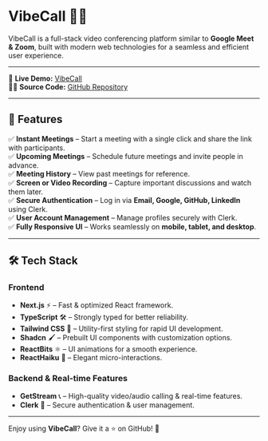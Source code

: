 # VibeCall 🎥🚀

VibeCall is a full-stack video conferencing platform similar to **Google Meet & Zoom**, built with modern web technologies for a seamless and efficient user experience. 

---

🔗 **Live Demo:** [VibeCall](https://vibecalll.vercel.app/)  
👨‍💻 **Source Code:** [GitHub Repository](https://github.com/Coding1610/Next.js/tree/main/vibecall)  

---

## 🌟 Features

✅ **Instant Meetings** – Start a meeting with a single click and share the link with participants.  
✅ **Upcoming Meetings** – Schedule future meetings and invite people in advance.  
✅ **Meeting History** – View past meetings for reference.  
✅ **Screen or Video Recording** – Capture important discussions and watch them later.  
✅ **Secure Authentication** – Log in via **Email, Google, GitHub, LinkedIn** using Clerk.  
✅ **User Account Management** – Manage profiles securely with Clerk.  
✅ **Fully Responsive UI** – Works seamlessly on **mobile, tablet, and desktop**.  

---

## 🛠️ Tech Stack

### **Frontend**
- **Next.js** ⚡ – Fast & optimized React framework.
- **TypeScript** 🛠️ – Strongly typed for better reliability.
- **Tailwind CSS** 🎨 – Utility-first styling for rapid UI development.
- **Shadcn** 🖌️ – Prebuilt UI components with customization options.
- **ReactBits** ⚛️ – UI animations for a smooth experience.
- **ReactHaiku** 💫 – Elegant micro-interactions.

### **Backend & Real-time Features**
- **GetStream** 📞 – High-quality video/audio calling & real-time features.
- **Clerk** 🔐 – Secure authentication & user management.

---

Enjoy using **VibeCall**? Give it a ⭐ on GitHub! 🚀